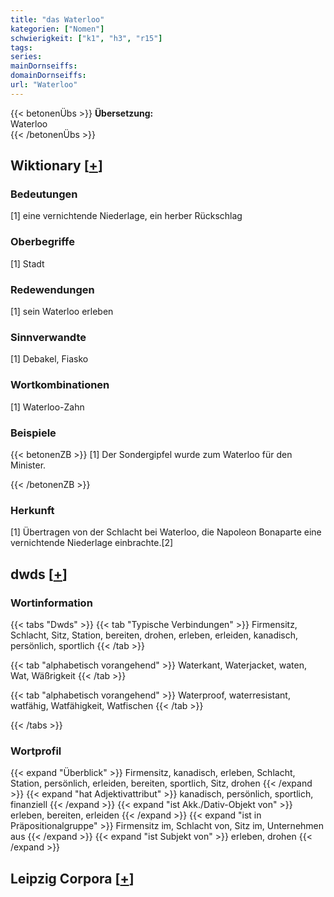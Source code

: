 ```yaml
---
title: "das Waterloo"
kategorien: ["Nomen"]
schwierigkeit: ["k1", "h3", "r15"]
tags:
series:
mainDornseiffs:
domainDornseiffs:
url: "Waterloo"
---
```


{{< betonenÜbs >}}
**Übersetzung:**  
Waterloo  
{{< /betonenÜbs >}}

## Wiktionary [[+](https://de.wiktionary.org/wiki/Waterloo)]

### Bedeutungen
[1] eine vernichtende Niederlage, ein herber Rückschlag  

### Oberbegriffe
[1] Stadt  

### Redewendungen
[1] sein Waterloo erleben  

### Sinnverwandte
[1] Debakel, Fiasko  

### Wortkombinationen
[1] Waterloo-Zahn  

### Beispiele
{{< betonenZB >}}
[1] Der Sondergipfel wurde zum Waterloo für den Minister.  

{{< /betonenZB >}}
### Herkunft
[1] Übertragen von der Schlacht bei Waterloo, die Napoleon Bonaparte eine vernichtende Niederlage einbrachte.[2]  



## dwds [[+](https://www.dwds.de/wb/Waterloo)]

### Wortinformation
{{< tabs "Dwds" >}}
{{< tab "Typische Verbindungen" >}}
Firmensitz, Schlacht, Sitz, Station, bereiten, drohen, erleben, erleiden, kanadisch, persönlich, sportlich
{{< /tab >}}

{{< tab "alphabetisch vorangehend" >}}
Waterkant, Waterjacket, waten, Wat, Wäßrigkeit
{{< /tab >}}

{{< tab "alphabetisch vorangehend" >}}
Waterproof, waterresistant, watfähig, Watfähigkeit, Watfischen
{{< /tab >}}

{{< /tabs >}}

### Wortprofil
{{< expand "Überblick" >}} Firmensitz, kanadisch, erleben, Schlacht, Station, persönlich, erleiden, bereiten, sportlich, Sitz, drohen {{< /expand >}}
{{< expand "hat Adjektivattribut" >}} kanadisch, persönlich, sportlich, finanziell {{< /expand >}}
{{< expand "ist Akk./Dativ-Objekt von" >}} erleben, bereiten, erleiden {{< /expand >}}
{{< expand "ist in Präpositionalgruppe" >}} Firmensitz im, Schlacht von, Sitz im, Unternehmen aus {{< /expand >}}
{{< expand "ist Subjekt von" >}} erleben, drohen {{< /expand >}}

## Leipzig Corpora [[+](https://corpora.uni-leipzig.de/en/res?word=Waterloo&corpusId=deu_newscrawl-public_2018)]

